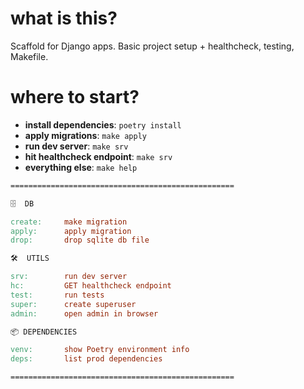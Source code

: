 # what is this?

Scaffold for Django apps. Basic project setup + healthcheck, testing, Makefile.

# where to start?

* __install dependencies__: `poetry install`
* __apply migrations__: `make apply`
* __run dev server__: `make srv`
* __hit healthcheck endpoint__: `make srv`
* __everything else__: `make help`

```Makefile
==================================================

🗄  DB

create:     make migration
apply:      apply migration
drop:       drop sqlite db file

🛠  UTILS

srv:        run dev server
hc:         GET healthcheck endpoint
test:       run tests
super:      create superuser
admin:      open admin in browser

📦 DEPENDENCIES

venv:       show Poetry environment info
deps:       list prod dependencies

==================================================
```
